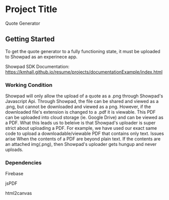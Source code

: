# Project Title

Quote Generator

## Getting Started

To get the quote generator to a fully functioning state, it must be uploaded to Showpad as an experinece app. 

Showpad SDK Documentation: https://kmhall.github.io/resume/projects/documentationExample/index.html

### Working Condition

Showpad will only allow the upload of a quote as a .png through Showpad's Javascript Api. Through Showpad, the file can be shared and viewed as a .png, but cannot be downloaded 
and viewed as a png. However, if the downloaded file's extension is changed to a .pdf it is viewable. This PDF can be uploaded into cloud storage (ie. Google Drive)
and can be viewed as a PDF. What this leads us to beleive is that Showpad's uploader is super strict about uploading a PDF. For example, we have used our exact same code to upload a downloadable/viewable PDF that contains only text. Issues arise When the contents of a PDF are beyond plain text. If the contents are an attached img(.png), then Showpad's uploader gets hungup and never uploads. 

### Dependencies

Firebase

jsPDF

html2canvas
